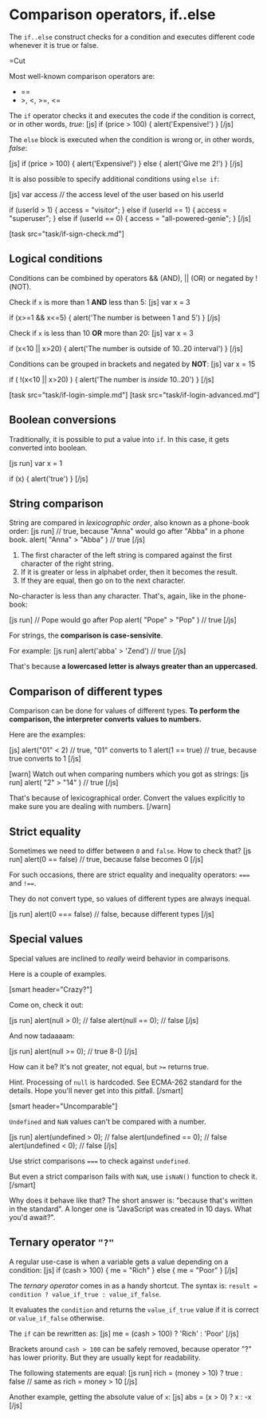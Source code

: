 
# Comparison operators, if..else 

The `if..else` construct checks for a condition and executes different code whenever it is true or false.

=Cut

Most well-known comparison operators are:
<ul>
<li>==</li>
<li>&gt;, &lt;, &gt;=, &lt;=</li>
</ul>

The `if` operator checks it and executes the code if the condition is correct, or in other words, <i>true</i>:
[js]
if (price > 100) {
  alert('Expensive!')
}
[/js]

The `else` block is executed when the condition is wrong or, in other words, <i>false</i>:

[js]
if (price > 100) {
  alert('Expensive!')
} else {
  alert('Give me 2!')
}
[/js]

It is also possible to specify additional conditions using `else if`:

[js]
var access  // the access level of the user based on his userId

if (userId > 1) {
  access = "visitor";
} else if (userId == 1) {
  access = "superuser";
} else if (userId == 0) {
  access = "all-powered-genie";
} 
[/js]

[task src="task/if-sign-check.md"]


## Logical conditions   

Conditions can be combined by operators && (AND), || (OR) or negated by !(NOT).

Check if `x` is more than 1 <b>AND</b> less than 5:
[js]
var x = 3

if (x>=1 && x<=5) {
  alert('The number is between 1 and 5')
}
[/js]

Check if `x` is less than 10 <b>OR</b> more than 20:
[js]
var x = 3

if (x<10 || x>20) {
  alert('The number is outside of 10..20 interval')
}
[/js]

Conditions can be grouped in brackets and negated by <b>NOT</b>:
[js]
var x = 15

if ( !(x<10 || x>20) ) {
  alert('The number is *inside* 10..20')
}
[/js]

[task src="task/if-login-simple.md"]
[task src="task/if-login-advanced.md"]


## Boolean conversions   

Traditionally, it is possible to put a value into `if`. In this case, it gets converted into boolean.

[js run]
var x = 1

if (x) {
  alert('true')
}
[/js]


## String comparison   

String are compared in <i>lexicographic order</i>, also known as a phone-book order:
[js run]
// true, because "Anna" would go after "Abba" in a phone book. 
alert( "Anna" > "Abba" )  // true
[/js]

<ol>
<li>The first character of the left string is compared against the first character of the right string.</li>
<li>If it is greater or less in alphabet order, then it becomes the result.</li>
<li>If they are equal, then go on to the next character.</li>
</ol>

No-character is less than any character. That's, again, like in the phone-book:

[js run]
// Pope would go after Pop 
alert( "Pope" > "Pop" )  // true
[/js]

For strings, the <b>comparison is case-sensivite</b>.

For example:
[js run]
alert('abba' > 'Zend') // true
[/js]

That's because <b>a lowercased letter is always greater than an uppercased</b>. 



## Comparison of different types   

Comparison can be done for values of different types. <b>To perform the comparison, the interpreter converts values to numbers.</b>

Here are the examples:

[js]
alert("01" < 2)   // true, "01" converts to 1
alert(1 == true)  // true, because true converts to 1
[/js]

[warn]
Watch out when comparing numbers which you got as strings:
[js run]
alert( "2" > "14" ) // true
[/js]

That's because of lexicographical order. Convert the values explicitly to make sure you are dealing with numbers.
[/warn]


## Strict equality   

Sometimes we need to differ between `0` and `false`. How to check that?
[js run]
alert(0 == false) // true, because false becomes 0
[/js]

For such occasions, there are strict equality and inequality operators: `===` and `!==`.

They do not convert type, so values of different types are always inequal.

[js run]
alert(0 === false) // false, because different types
[/js]



## Special values   

Special values are inclined to <i>really</i> weird behavior in comparisons.

Here is a couple of examples.

[smart header="Crazy?"]

Come on, check it out:

[js run]
alert(null > 0); // false
alert(null == 0); // false
[/js]

And now tadaaaam:

[js run]
alert(null >= 0); // true 8-()
[/js]

How can it be? It's not greater, not equal, but <code>&gt;=</code> returns true.

Hint. Processing of `null` is hardcoded. See ECMA-262 standard for the details. Hope you'll never get into this pitfall.
[/smart]


[smart header="Uncomparable"]

`Undefined` and `NaN` values can't be compared with a number.

[js run]
alert(undefined > 0); // false
alert(undefined  == 0); // false
alert(undefined  < 0); // false
[/js]

Use strict comparisons `===` to check against `undefined`. 

But even a strict comparison fails with `NaN`, use  `isNaN()` function to check it.
[/smart]

Why does it behave like that? The short answer is: "because that's written in the standard". A longer one is "JavaScript was created in 10 days. What you'd await?".



## Ternary operator `"?"`   

A regular use-case is when a variable gets a value depending on a condition:
[js]
if (cash > 100) {
  me = "Rich"
} else {
  me = "Poor"
}
[/js]

The <i>ternary operator</i> comes in as a handy shortcut. The syntax is:
`result = condition ? value_if_true : value_if_false`.

It evaluates the `condition` and returns the `value_if_true` value if it is correct or `value_if_false` otherwise.

The `if` can be rewritten as:
[js]
me = (cash > 100) ? 'Rich' : 'Poor'
[/js]

Brackets around <code>cash &gt; 100</code> can be safely removed, because operator "?" has lower priority. But they are usually kept for readability.

The following statements are equal:
[js run]
rich = (money > 10) ? true : false
// same as
rich = money > 10
[/js]

Another example, getting the absolute value of `x`:
[js]
abs = (x > 0) ? x : -x
[/js]

